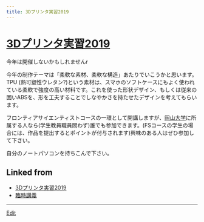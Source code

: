```yaml
---
title: 3Dプリンタ実習2019
---
```

# [3Dプリンタ実習2019](/3Dプリンタ実習2019)

今年は開催しないかもしれませんr



今年の制作テーマは「柔軟な素材、柔軟な構造」あたりでいこうかと思います。TPU (熱可塑性ウレタン?)という素材は、スマホのソフトケースにもよく使われている柔軟で強度の高い材料です。これを使った形状デザイン、もしくは従来の固いABSを、形を工夫することでしなやかさを持たせたデザインを考えてもらいます。



フロンティアサイエンティストコースの一環として開講しますが、[岡山大学](/岡山大学)に所属する人なら(学生教員職員問わず)誰でも参加できます。(FSコースの学生の場合には、作品を提出するとポイントが付与されます)興味のある人はぜひ参加して下さい。



自分のノートパソコンを持ちこんで下さい。





## Linked from

* [3Dプリンタ実習2019](/3Dプリンタ実習2019)
* [臨時講義](/臨時講義)


----
[Edit](https://github.com/vitroid/vitroid.github.io/edit/master/MD/3Dプリンタ実習2019.md)
